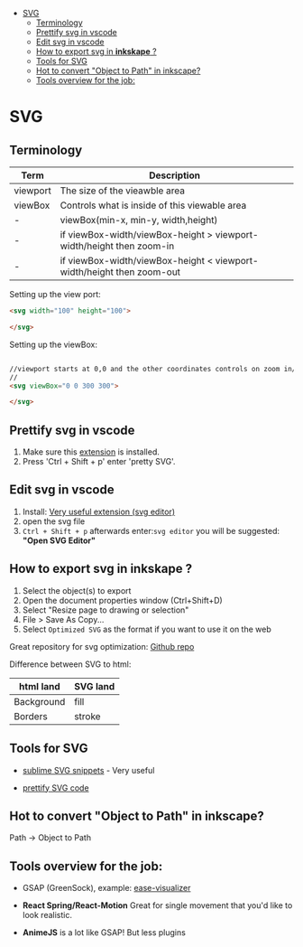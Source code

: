 <!--ts-->
   * [SVG](#svg)
      * [Terminology](#terminology)
      * [Prettify svg in vscode](#prettify-svg-in-vscode)
      * [Edit svg in vscode](#edit-svg-in-vscode)
      * [How to export svg in <strong>inkskape</strong> ?](#how-to-export-svg-in-inkskape-)
      * [Tools for SVG](#tools-for-svg)
      * [Hot to convert "Object to Path" in inkscape?](#hot-to-convert-object-to-path-in-inkscape)
      * [Tools overview for the job:](#tools-overview-for-the-job)

<!-- Added by: gil_diy, at: 2019-03-13T12:48+02:00 -->

<!--te-->


# SVG

## Terminology

Term | Description
------------|-----
viewport | The size of the vieawble area
viewBox | Controls what is inside of this viewable area
    -     |  viewBox(min-x, min-y, width,height)
    -    | if viewBox-width/viewBox-height > viewport-width/height then zoom-in
    -     | if viewBox-width/viewBox-height < viewport-width/height then zoom-out


Setting up the view port:

```html
<svg width="100" height="100">

</svg>

```

Setting up the viewBox:

```html

//viewport starts at 0,0 and the other coordinates controls on zoom in/out
//
<svg viewBox="0 0 300 300">

</svg>

```

## Prettify svg in vscode

1. Make sure this [extension](https://marketplace.visualstudio.com/items?itemName=jock.svg) is installed.
2. Press 'Ctrl + Shift + p' enter 'pretty SVG'.

## Edit svg in vscode

1. Install: [Very useful extension (svg editor) ](https://marketplace.visualstudio.com/items?itemName=henoc.svgeditor)
2. open the svg file
3. `Ctrl + Shift + p` afterwards enter:`svg editor` you will be suggested: **"Open SVG Editor"**

## How to export svg in **inkskape** ?

1. Select the object(s) to export
2. Open the document properties window (Ctrl+Shift+D)
3. Select "Resize page to drawing or selection"
4. File > Save As Copy...
5. Select `Optimized SVG` as the format if you want to use it on the web

Great repository for svg optimization: [Github repo](https://jakearchibald.github.io/svgomg/)

Difference between SVG to html:

html land | SVG land
------------|-----
 Background | fill
 Borders | stroke

## Tools for SVG

* [sublime SVG snippets](https://packagecontrol.io/packages/SVG-Snippets) - Very useful

* [prettify SVG code](https://jakearchibald.github.io/svgomg/)

## Hot to convert "Object to Path" in inkscape?

Path -> Object to Path

## Tools overview for the job:
* GSAP (GreenSock), example:
[ease-visualizer](https://greensock.com/ease-visualizer)

* **React Spring/React-Motion**
  Great for single movement that you'd like to look realistic.

* **AnimeJS**
  is a lot like GSAP! But less plugins



